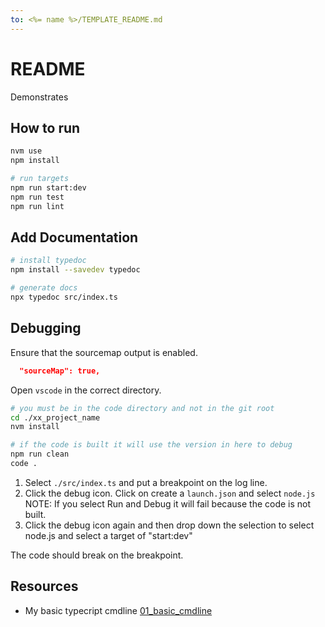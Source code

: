 ```yaml
---
to: <%= name %>/TEMPLATE_README.md
---
```

# README

Demonstrates 

## How to run

```sh
nvm use
npm install

# run targets
npm run start:dev
npm run test
npm run lint
```

## Add Documentation

```sh
# install typedoc
npm install --savedev typedoc  

# generate docs
npx typedoc src/index.ts
```

## Debugging

Ensure that the sourcemap output is enabled.  

```json
  "sourceMap": true,  
```

Open `vscode` in the correct directory.  

```sh
# you must be in the code directory and not in the git root
cd ./xx_project_name
nvm install

# if the code is built it will use the version in here to debug
npm run clean
code .
```

1. Select `./src/index.ts` and put a breakpoint on the log line.  
2. Click the debug icon. Click on create a `launch.json` and select `node.js` NOTE: If you select Run and Debug it will fail because the code is not built.  
3. Click the debug icon again and then drop down the selection to select node.js and select a target of "start:dev"

The code should break on the breakpoint.  

## Resources

* My basic typecript cmdline [01_basic_cmdline](https://github.com/chrisguest75/typescript_examples/tree/master/01_basic_cmdline)